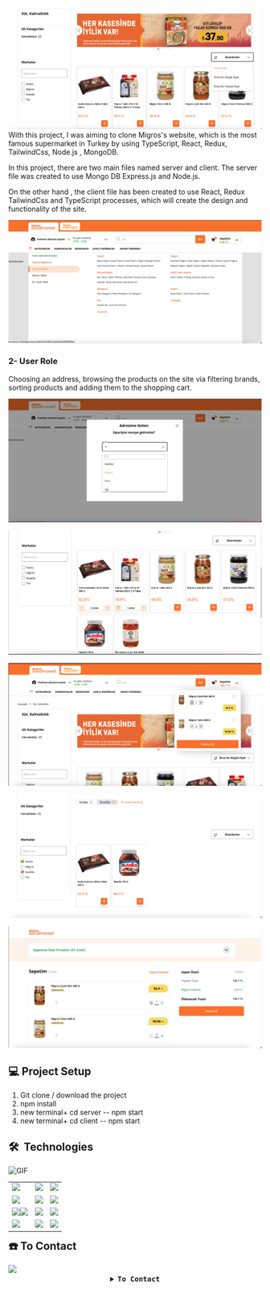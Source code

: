 ![](images/migros1.png)
With this project, I was aiming to clone Migros's website, which is the most famous supermarket in Turkey by using TypeScript, React, Redux, TailwindCss, Node.js , MongoDB.

In this project, there are two main files named server and client. The server file was created to use Mongo DB Express.js and Node.js.

On the other hand , the client file has been created to use React, Redux TailwindCss and TypeScript processes, which will create the design and functionality of the site.

![](images/migros3.png)

### 2- User Role

Choosing an address, browsing the products on the site via filtering brands, sorting products and adding them to the shopping cart.

![](images/migros2.png)

![](images/migros7.png)

![](images/migros5.png)

![](images/migros4.png)

![](images/migros6.png)

## :computer: Project Setup

1. Git clone / download the project
2. npm install
3. new terminal+ cd server -- npm start
4. new terminal+ cd client -- npm start

<h2> 🛠 &nbsp;Technologies</h2>

<img alt="GIF" src="https://media.giphy.com/media/qgQUggAC3Pfv687qPC/giphy.gif" />

<table style="float:right;">
  <tr>
    <td><img src="https://img.shields.io/badge/-JavaScript-black?style=flat&logo=javascript"/></td>
    <td><img src="https://img.shields.io/badge/-HTML5-E34F26?style=flat&logo=html5&logoColor=white"></td>
    <td><img src="https://shields.io/badge/TypeScript-3178C6?logo=TypeScript&logoColor=FFF&style=flat-square"/></td>
  </tr>
  <tr>
    <td><img src="https://img.shields.io/badge/-React-blue"/></td>
    <td><img src="https://img.shields.io/badge/-Node.js-orange"/></td>
    <td><img src="https://img.shields.io/badge/-Redux-lightgrey"/></td>
  </tr>
  <tr>
    <td><img src="https://img.shields.io/badge/-MongoDB-FCA121?style=flat&logo=mongodb"/><img src="https://img.shields.io/badge/-Github-black?style=flat&logo=github"/></td>
    <td> <img src="https://img.shields.io/badge/-Git-black?style=flat&logo=git"/></td>
    <td><img src="https://img.shields.io/badge/-json-02569B?style=flat&logo=json"/></td>
  </tr>
  <tr>
    <td><img src="https://img.shields.io/badge/-Tailwind%20Css-blue"/></td>
 		<td><img src="https://img.shields.io/badge/-Express.js-yellow"/></td>
    <td><img src="https://img.shields.io/badge/-Axios-blueviolet"/></td>
  </tr>
</table>

## :phone: To Contact

<img src="https://media.giphy.com/media/8rSiGkyA4P1Cw/giphy.gif" width="200"/>

 <details align="center">
   <summary><b> <samp>To Contact </samp></b></summary>
   <br>
   <samp>
   <b><h2 style="color: #fc6203">Onur &nbsp; Hakan &nbsp; PESENER</h2></b>
   <img src="https://media.giphy.com/media/zhJR6HbK4fthC/giphy.gif" width="200"/>
     <br>
     Project Link: <a href="https://github.com/pesener/migros-clone">Migros Clone</a>
     <br>
     <br>
     LinkedIn: <a href="https://www.linkedin.com/in/hakan-p-2713b576/"> LinkedIn Account</a>
     <br>
     Instagram: <a href="https://www.instagram.com/hakanpesener/"> Instagram Account</a>
     <br>
     <br>
     Mail Adress: <a href="#"> hakanpesener@gmail.com</a>
   </samp>
 </details>
